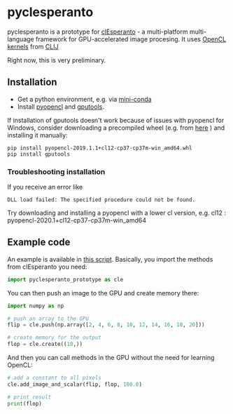 # pyclesperanto
pyclesperanto is a prototype for [clEsperanto](http://clesperanto.net) - a multi-platform multi-language framework for GPU-accelerated image procesing. 
It uses [OpenCL kernels](https://github.com/clEsperanto/clij-opencl-kernels/tree/development/src/main/java/net/haesleinhuepf/clij/kernels) from [CLIJ](http://clij.github.io/)

Right now, this is very preliminary.

## Installation
* Get a python environment, e.g. via [mini-conda](https://docs.conda.io/en/latest/miniconda.html)
* Install [pyopencl](https://documen.tician.de/pyopencl/) and [gputools](https://github.com/maweigert/gputools/). 

If installation of gputools doesn't work because of issues with pyopencl for Windows, consider downloading a precompiled wheel (e.g. from [here](https://www.lfd.uci.edu/~gohlke/pythonlibs/#pyopencl) ) and installing it manually:

```
pip install pyopencl-2019.1.1+cl12-cp37-cp37m-win_amd64.whl
pip install gputools
```

### Troubleshooting installation
If you receive an error like 
```
DLL load failed: The specified procedure could not be found.
```
Try downloading and installing a pyopencl with a lower cl version, e.g. cl12 : pyopencl-2020.1+cl12-cp37-cp37m-win_amd64

## Example code
An example is available in [this script](https://github.com/clEsperanto/pyclesperanto_prototype/blob/master/cle_test.py). 
Basically, you import the methods from clEsperanto you need:

```python
import pyclesperanto_prototype as cle
```

You can then push an image to the GPU and create memory there:
```python
import numpy as np

# push an array to the GPU
flip = cle.push(np.array([2, 4, 6, 8, 10, 12, 14, 16, 18, 20]))

# create memory for the output
flop = cle.create((10,))
```

And then you can call methods in the GPU without the need for learning OpenCL:

```python
# add a constant to all pixels
cle.add_image_and_scalar(flip, flop, 100.0)

# print result
print(flop)
```
